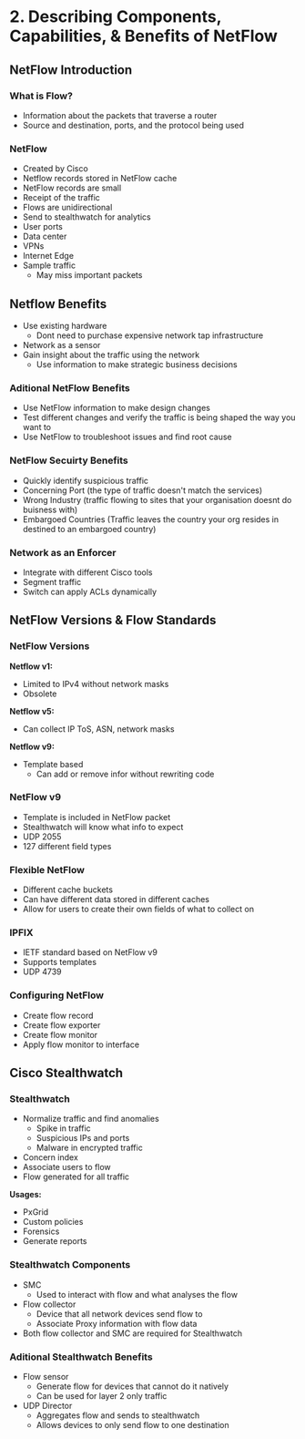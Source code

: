 # 2. Describing Components, Capabilities, & Benefits of NetFlow

## NetFlow Introduction

### What is Flow?

* Information about the packets that traverse a router
* Source and destination, ports, and the protocol being used

### NetFlow

* Created by Cisco
* Netflow records stored in NetFlow cache
* NetFlow records are small
* Receipt of the traffic
* Flows are unidirectional
* Send to stealthwatch for analytics
* User ports
* Data center
* VPNs
* Internet Edge
* Sample traffic
  * May miss important packets

## Netflow Benefits

* Use existing hardware
  * Dont need to purchase expensive network tap infrastructure
* Network as a sensor
* Gain insight about the traffic using the network
  * Use information to make strategic business decisions

### Aditional NetFlow Benefits

* Use NetFlow information to make design changes
* Test different changes and verify the traffic is being shaped the way you want to
* Use NetFlow to troubleshoot issues and find root cause

### NetFlow Secuirty Benefits

* Quickly identify suspicious traffic
* Concerning Port \(the type of traffic doesn't match the services\)
* Wrong Industry \(traffic flowing to sites that your organisation doesnt do buisness with\)
* Embargoed Countries \(Traffic leaves the country your org resides in destined to an embargoed country\)

### Network as an Enforcer

* Integrate with different Cisco tools
* Segment traffic
* Switch can apply ACLs dynamically

## NetFlow Versions & Flow Standards

### NetFlow Versions

**Netflow v1:**

* Limited to IPv4 without network masks
* Obsolete

**Netflow v5:**

* Can collect IP ToS, ASN, network masks

**Netflow v9:**

* Template based
  * Can add or remove infor without rewriting code

### NetFlow v9

* Template is included in NetFlow packet
* Stealthwatch will know what info to expect
* UDP 2055
* 127 different field types

### Flexible NetFlow

* Different cache buckets
* Can have different data stored in different caches
* Allow for users to create their own fields of what to collect on

### IPFIX

* IETF standard based on NetFlow v9
* Supports templates
* UDP 4739

### Configuring NetFlow

* Create flow record
* Create flow exporter
* Create flow monitor
* Apply flow monitor to interface

## Cisco Stealthwatch

### Stealthwatch

* Normalize traffic and find anomalies
  * Spike in traffic
  * Suspicious IPs and ports
  * Malware in encrypted traffic
* Concern index
* Associate users to flow
* Flow generated for all traffic

**Usages:**

* PxGrid
* Custom policies
* Forensics
* Generate reports

### Stealthwatch Components

* SMC
  * Used to interact with flow and what analyses the flow
* Flow collector
  * Device that all network devices send flow to
  * Associate Proxy information with flow data
* Both flow collector and SMC are required for Stealthwatch

### Aditional Stealthwatch Benefits

* Flow sensor
  * Generate flow for devices that cannot do it natively
  * Can be used for layer 2 only traffic
* UDP Director
  * Aggregates flow and sends to stealthwatch
  * Allows devices to only send flow to one destination

